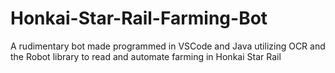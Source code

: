 # Honkai-Star-Rail-Farming-Bot
A rudimentary bot made programmed in VSCode and Java utilizing OCR and the Robot library to read and automate farming in Honkai Star Rail
